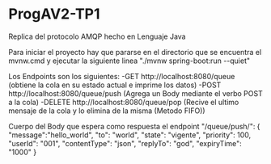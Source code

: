 # ProgAV2-TP1
Replica del protocolo AMQP hecho en Lenguaje Java

Para iniciar el proyecto hay que pararse en el directorio que se encuentra el mvnw.cmd y ejecutar la siguiente linea
"./mvnw spring-boot:run --quiet"

Los Endpoints son los siguientes:
-GET http://localhost:8080/queue (obtiene la cola en su estado actual e imprime los datos)
-POST http://localhost:8080/queue/push (Agrega un Body mediante el verbo POST a la cola)
-DELETE http://localhost:8080/queue/pop (Recive el ultimo mensaje de la cola y lo elimina de la misma (Metodo FIFO))

Cuerpo del Body que espera como respuesta el endpoint "/queue/push/":
    {
        "message":"hello_world",
        "to": "world",
        "state": "vigente",
        "priority": 100,
        "userId": "001",
        "contentType": "json",
        "replyTo": "god",
        "expiryTime": "1000"
    }
